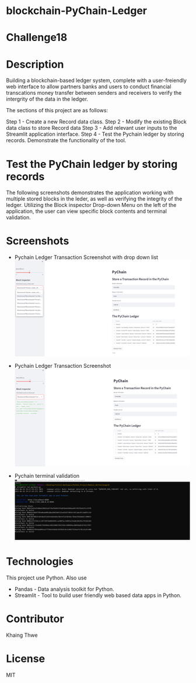 # blockchain-PyChain-Ledger

# Challenge18

# Description

Building a blockchain-based ledger system, complete with a user-freiendly web interface to allow partners banks and users to conduct financial transcations money transfer between senders and receivers to verify the intergrity of the data in the ledger.

The sections of this project are as follows:

Step 1 - Create a new Record data class.
Step 2 - Modify the existing Block data class to store Record data
Step 3 - Add relevant user inputs to the Streamlit application interface.
Step 4 - Test the Pychain ledger by storing records. Demonstrate the functionality of the tool.

# Test the PyChain ledger by storing records

The following screenshots demonstrates the application working with multiple stored blocks in the leder, as well as verifying the integrity of the ledger. Utilizing the Block inspector Drop-down Menu on the left of the application, the user can view specific block contents and terminal validation.

# Screenshots

- Pychain Ledger Transaction Screenshot with drop down list
![alt text](https://github.com/Khaingz/blockchain-PyChain-Ledger/blob/main/Pychain%20Ledger%20Transaction%20Screenshot%20with%20drop%20down%20list.png)







- Pychain Ledger Transaction Screenshot
![alt text](https://github.com/Khaingz/blockchain-PyChain-Ledger/blob/main/Pychain%20Ledger%20Transaction%20Screenshot.png)







- Pychain terminal validation
![alt text](https://github.com/Khaingz/blockchain-PyChain-Ledger/blob/main/Pychain%20terminal%20validation.png)







# Technologies

This project use Python. Also use 
- Pandas - Data analysis toolkit for Python.
- Streamlit - Tool to build user friendly web based data apps in Python.

# Contributor
Khaing Thwe

# License 
MIT


